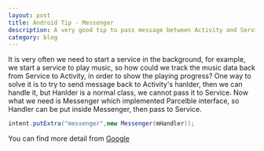 ```yaml
---
layout: post
title: Android Tip - Messenger
description: A very good tip to pass message between Activity and Service
category: blog
---
```


It is very often we need to start a service in the background, for example, we start a service to play music, so how could we track the music data back from Service to Activity, in order to show the playing progress? One way to solve it is to try to send message back to Activity's hanlder, then we can handle it, but Hanlder is a normal class, we cannot pass it to Service. Now what we need is Messenger which implemented Parcelble interface, so Handler can be put inside Messenger, then pass to Service.   

~~~java
intent.putExtra("messenger",new Messenger(mHandler));
~~~

You can find more detail from [Google]

[Google]: http://developer.android.com/reference/android/app/Service.html




